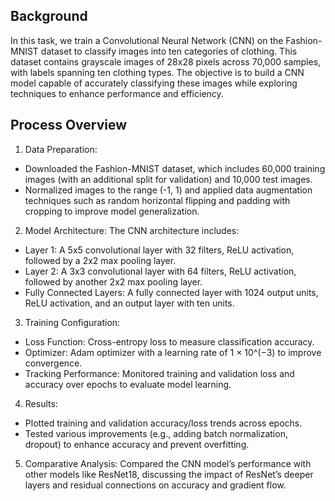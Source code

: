 ## Background
In this task, we train a Convolutional Neural Network (CNN) on the Fashion-MNIST dataset to classify images into ten categories of clothing. This dataset contains grayscale images of 28x28 pixels across 70,000 samples, with labels spanning ten clothing types. The objective is to build a CNN model capable of accurately classifying these images while exploring techniques to enhance performance and efficiency.

## Process Overview
1. Data Preparation:

* Downloaded the Fashion-MNIST dataset, which includes 60,000 training images (with an additional split for validation) and 10,000 test images.
* Normalized images to the range (-1, 1) and applied data augmentation techniques such as random horizontal flipping and padding with cropping to improve model generalization.

2. Model Architecture:
The CNN architecture includes:

* Layer 1: A 5x5 convolutional layer with 32 filters, ReLU activation, followed by a 2x2 max pooling layer.
* Layer 2: A 3x3 convolutional layer with 64 filters, ReLU activation, followed by another 2x2 max pooling layer.
* Fully Connected Layers: A fully connected layer with 1024 output units, ReLU activation, and an output layer with ten units.

3. Training Configuration:
* Loss Function: Cross-entropy loss to measure classification accuracy.
* Optimizer: Adam optimizer with a learning rate of 1 × 10^(−3) to improve convergence.
* Tracking Performance: Monitored training and validation loss and accuracy over epochs to evaluate model learning.
  
4. Results:
* Plotted training and validation accuracy/loss trends across epochs.
* Tested various improvements (e.g., adding batch normalization, dropout) to enhance accuracy and prevent overfitting.
  
5. Comparative Analysis:
Compared the CNN model’s performance with other models like ResNet18, discussing the impact of ResNet’s deeper layers and residual connections on accuracy and gradient flow.
